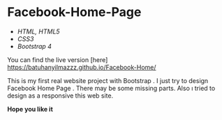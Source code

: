 # Facebook-Home-Page

- _HTML, HTML5_
- _CSS3_
- _Bootstrap 4_

You can find the live version [here]  https://batuhanyilmazzz.github.io/Facebook-Home/

This is my first real website project with Bootstrap . I just try to design Facebook Home Page . There may be some missing parts. Also ı tried to design as a responsive this web site.

**Hope you like it**
